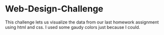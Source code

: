# Web-Design-Challenge
This challenge lets us visualize the data from our last homework assignment using html and css. I used some gaudy colors just because I could.  
